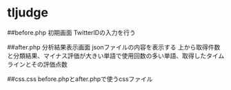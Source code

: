 # tljudge
##before.php
初期画面
TwitterIDの入力を行う

##after.php
分析結果表示画面
jsonファイルの内容を表示する
上から取得件数と分類結果、マイナス評価が大きい単語で使用回数の多い単語、取得したタイムラインとその評価点数

##css.css
before.phpとafter.phpで使うcssファイル
